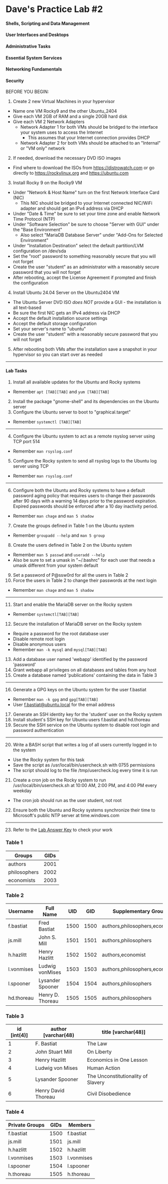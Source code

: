 # Dave's Practice Lab #2

#### Shells, Scripting and Data Management
#### User Interfaces and Desktops
#### Administrative Tasks
#### Essential System Services
#### Networking Fundamentals
#### Security

BEFORE YOU BEGIN:
1. Create 2 new Virtual Machines in your hypervisor
  * Name one VM Rocky9 and the other Ubuntu_2404
  * Give each VM 2GB of RAM and a single 20GB hard disk
  * Give each VM 2 Network Adapters
    * Network Adapter 1 for both VMs should be bridged to the interface your system uses to access the Internet
      * This assumes that your Internet connection provides DHCP
    * Network Adapter 2 for both VMs should be attached to an "Internal" or "VM only" network
2. If needed, download the necessary DVD ISO images
  * Find where to download the ISOs from https://distrowatch.com or go directly to https://rockylinux.org and https://ubuntu.com
3. Install Rocky 9 on the Rocky9 VM
  * Under "Network & Host Name" turn on the first Network Interface Card (NIC)
    * This NIC should be bridged to your Internet connected NIC/WiFi adapter and should get an IPv4 address via DHCP
  * Under "Date & Time" be sure to set your time zone and enable Network Time Protocol (NTP)
  * Under "Software Selection" be sure to choose "Server with GUI" under the "Base Environment"
    * Also select "MariaDB Database Server" under "Add-Ons for Selected Environment"
  * Under "Installation Destination" select the default partition/LVM configuration on /dev/sda
  * Set the "root" password to something reasonably secure that you will not forget
  * Create the user "student" as an administrator with a reasonably secure password that you will not forget
  * After rebooting, accept the License Agreement if prompted and finish the configuration
4. Install Ubuntu 24.04 Server on the Ubuntu2404 VM
  * The Ubuntu Server DVD ISO _does NOT_ provide a GUI - the installation is all text-based
  * Be sure the first NIC gets an IPv4 address via DHCP
  * Accept the default installation source settings 
  * Accept the default storage configuration 
  * Set your server's name to "ubuntu"
  * Create the user "student" with a reasonably secure password that you will not forget
5. After rebooting both VMs after the installation save a snapshot in your hypervisor so you can start over as needed

---


#### Lab Tasks

1. Install all available updates for the Ubuntu and Rocky systems
  * Remember `apt [TAB][TAB]` and `yum [TAB][TAB]`
2. Install the package "gnome-shell" and its dependencies on the Ubuntu server
3. Configure the Ubuntu server to boot to "graphical.target"  
  * Remember `systemctl [TAB][TAB]`
---
4. Configure the Ubuntu system to act as a remote rsyslog server using TCP port 514
  * Remember `man rsyslog.conf`
5. Configure the Rocky system to send all rsyslog logs to the Ubuntu log server using TCP
  * Remember `man rsyslog.conf`
---
6. Configure both the Ubuntu and Rocky systems to have a default password aging policy that requires users to change their passwords after 90 days with a warning 14 days prior to the password expiration.  Expired passwords should be enforced after a 10 day inactivity period.
  * Remember `man chage` and `man 5 shadow`
7. Create the groups defined in Table 1 on the Ubuntu system
  * Remember `groupadd --help` and `man 5 group`
8. Create the users defined in Table 2 on the Ubuntu system
  * Remember `man 5 passwd` and `useradd --help`
  * Also be sure to set a umask in "~/.bashrc" for each user that needs a umask different from your system default  
9. Set a password of P@ssw0rd for all the users in Table 2
10. Force the users in Table 2 to change their passwords at the next login
  * Remember `man chage` and `man 5 shadow`
---
11. Start and enable the MariaDB server on the Rocky system
  * Remember `systemctl[TAB][TAB]`
12. Secure the installation of MariaDB server on the Rocky system
  * Require a password for the root database user
  * Disable remote root login
  * Disable anonymous users
  * Remember `man -k mysql` and `mysql[TAB][TAB]`
13. Add a database user named 'webapp' identified by the password 'password' 
14. Grant webapp all privileges on all databases and tables from any host
15. Create a database named 'publications' containing the data in Table 3
--- 
16. Generate a GPG keys on the Ubuntu system for the user f.bastiat
  * Remember `man -k gpg` and `gpg[TAB][TAB]`
  * User f.bastiat@ubuntu.local for the email address
17. Generate an SSH identity key for the 'student' user on the Rocky system
18. Install student's SSH key for Ubuntu users f.bastiat and hd.thoreau
19. Secure the SSH service on the Ubuntu system to disable root login and password authentication
---
20. Write a BASH script that writes a log of all users currently logged in to the system
  * Use the Rocky system for this task
  * Save the script as /usr/local/bin/usercheck.sh with 0755 permissions 
  * The script should log to the file /tmp/usercheck.log every time it is run
21. Create a cron job on the Rocky system to run /usr/local/bin/usercheck.sh at 10:00 AM, 2:00 PM, and 4:00 PM every weekday
  * The cron job should run as the user student, not root
22. Ensure both the Ubuntu and Rocky systems synchronize their time to Microsoft's public NTP server at time.windows.com
---
23. Refer to the [Lab Answer Key](./CPMT-1076_Final_Key.md) to check your work



### Table 1
| Groups     | GIDs |
|------------|:----:|
|authors     |2001  |
|philosophers|2002  |
|economists  |2003  |

### Table 2
| Username | Full Name      | UID | GID | Supplementary Groups          | UMASK |
|----------|----------------|:---:|:---:|-------------------------------|:-----:|
|f.bastiat |Fred Bastiat    |1500 |1500 |authors,philosophers,economists|0022|
|js.mill   |John S. Mill    |1501 |1501 |authors,philosophers           |0002|
|h.hazlitt |Henry Hazlitt   |1502 |1502 |authors,economist              |0022|
|l.vonmises|Ludwig vonMises |1503 |1503 |authors,philosophers,economists|0022|
|l.spooner |Lysander Spooner|1504 |1504 |authors,philosophers           |0002|
|hd.thoreau|Henry D. Thoreau|1505 |1505 |authors,philosophers           |0002|

### Table 3
| id [int(4)] | author [varchar(48) | title [varchar(48)]              |
|-------------|---------------------|----------------------------------|
|1            |F. Bastiat           |The Law                           |
|2            |John Stuart Mill     |On Liberty                        |
|3            |Henry Hazlitt        |Economics in One Lesson           |
|4            |Ludwig von Mises     |Human Action                      |
|5            |Lysander Spooner     |The Unconstitutionality of Slavery|
|6            |Henry David Thoreau  |Civil Disobedience                |

### Table 4
| Private Groups | GIDs | Members |
|----------------|:----:|---------|
|f.bastiat       |1500  |f.bastiat| 
|js.mill         |1501  |js.mill|
|h.hazlitt       |1502  |h.hazlitt|
|l.vonmises      |1503  |l.vonmises|
|l.spooner       |1504  |l.spooner|
|h.thoreau       |1505  |h.thoreau|
